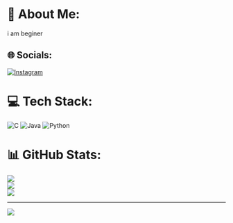 # 💫 About Me:
i am beginer 


## 🌐 Socials:
[![Instagram](https://img.shields.io/badge/Instagram-%23E4405F.svg?logo=Instagram&logoColor=white)](https://instagram.com/kru.thi8722) 

# 💻 Tech Stack:
![C](https://img.shields.io/badge/c-%2300599C.svg?style=for-the-badge&logo=c&logoColor=white) ![Java](https://img.shields.io/badge/java-%23ED8B00.svg?style=for-the-badge&logo=openjdk&logoColor=white) ![Python](https://img.shields.io/badge/python-3670A0?style=for-the-badge&logo=python&logoColor=ffdd54)
# 📊 GitHub Stats:
![](https://github-readme-stats.vercel.app/api?username=87kruthi&theme=ambient_gradient&hide_border=true&include_all_commits=false&count_private=false)<br/>
![](https://nirzak-streak-stats.vercel.app/?user=87kruthi&theme=ambient_gradient&hide_border=true)<br/>
![](https://github-readme-stats.vercel.app/api/top-langs/?username=87kruthi&theme=ambient_gradient&hide_border=true&include_all_commits=false&count_private=false&layout=compact)

---
[![](https://visitcount.itsvg.in/api?id=87kruthi&icon=0&color=0)](https://visitcount.itsvg.in)

<!-- Proudly created with GPRM ( https://gprm.itsvg.in ) -->
